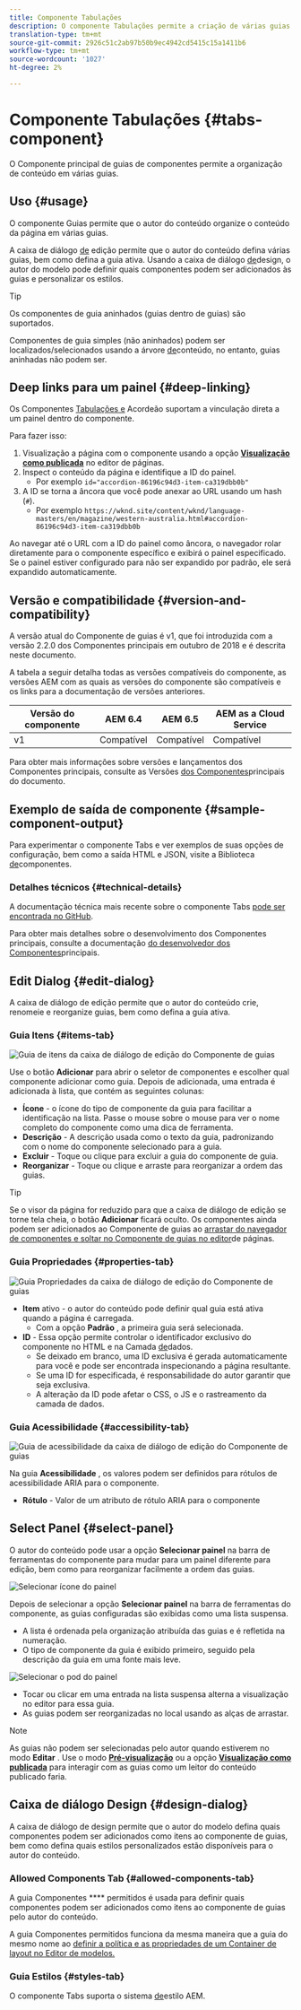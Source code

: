 ```yaml
---
title: Componente Tabulações
description: O componente Tabulações permite a criação de várias guias para organizar o conteúdo em uma página.
translation-type: tm+mt
source-git-commit: 2926c51c2ab97b50b9ec4942cd5415c15a1411b6
workflow-type: tm+mt
source-wordcount: '1027'
ht-degree: 2%

---
```



# Componente Tabulações {#tabs-component}

O Componente principal de guias de componentes permite a organização de conteúdo em várias guias.

## Uso {#usage}

O componente Guias permite que o autor do conteúdo organize o conteúdo da página em várias guias.

A caixa de diálogo [de](#edit-dialog) edição permite que o autor do conteúdo defina várias guias, bem como defina a guia ativa. Usando a caixa de diálogo [de](#design-dialog)design, o autor do modelo pode definir quais componentes podem ser adicionados às guias e personalizar os estilos.

>[!TIP]
>
>Os componentes de guia aninhados (guias dentro de guias) são suportados.
>
>Componentes de guia simples (não aninhados) podem ser localizados/selecionados usando a árvore [de](https://docs.adobe.com/content/help/en/experience-manager-cloud-service/sites/authoring/fundamentals/environment-tools.html#content-tree)conteúdo, no entanto, guias aninhadas não podem ser.

## Deep links para um painel {#deep-linking}

Os Componentes [Tabulações e](accordion.md) Acordeão suportam a vinculação direta a um painel dentro do componente.

Para fazer isso:

1. Visualização a página com o componente usando a opção **[Visualização como publicada](https://docs.adobe.com/content/help/en/experience-manager-cloud-service/sites/authoring/fundamentals/editing-content.html#view-as-published)** no editor de páginas.
1. Inspect o conteúdo da página e identifique a ID do painel.
   * Por exemplo `id="accordion-86196c94d3-item-ca319dbb0b"`
1. A ID se torna a âncora que você pode anexar ao URL usando um hash (`#`).
   * Por exemplo `https://wknd.site/content/wknd/language-masters/en/magazine/western-australia.html#accordion-86196c94d3-item-ca319dbb0b`

Ao navegar até o URL com a ID do painel como âncora, o navegador rolar diretamente para o componente específico e exibirá o painel especificado. Se o painel estiver configurado para não ser expandido por padrão, ele será expandido automaticamente.

## Versão e compatibilidade {#version-and-compatibility}

A versão atual do Componente de guias é v1, que foi introduzida com a versão 2.2.0 dos Componentes principais em outubro de 2018 e é descrita neste documento.

A tabela a seguir detalha todas as versões compatíveis do componente, as versões AEM com as quais as versões do componente são compatíveis e os links para a documentação de versões anteriores.

| Versão do componente | AEM 6.4 | AEM 6.5 | AEM as a Cloud Service |
|--- |--- |--- |---|
| v1 | Compatível | Compatível | Compatível |

Para obter mais informações sobre versões e lançamentos dos Componentes principais, consulte as Versões [dos Componentes](/help/versions.md)principais do documento.

## Exemplo de saída de componente {#sample-component-output}

Para experimentar o componente Tabs e ver exemplos de suas opções de configuração, bem como a saída HTML e JSON, visite a Biblioteca [de](https://adobe.com/go/aem_cmp_library_tabs)componentes.

### Detalhes técnicos {#technical-details}

A documentação técnica mais recente sobre o componente Tabs [pode ser encontrada no GitHub](https://adobe.com/go/aem_cmp_tech_tabs_v1).

Para obter mais detalhes sobre o desenvolvimento dos Componentes principais, consulte a documentação [do desenvolvedor dos Componentes](/help/developing/overview.md)principais.

## Edit Dialog {#edit-dialog}

A caixa de diálogo de edição permite que o autor do conteúdo crie, renomeie e reorganize guias, bem como defina a guia ativa.

### Guia Itens {#items-tab}

![Guia de itens da caixa de diálogo de edição do Componente de guias](/help/assets/tabs-edit-items.png)

Use o botão **Adicionar** para abrir o seletor de componentes e escolher qual componente adicionar como guia. Depois de adicionada, uma entrada é adicionada à lista, que contém as seguintes colunas:

* **Ícone** - o ícone do tipo de componente da guia para facilitar a identificação na lista. Passe o mouse sobre o mouse para ver o nome completo do componente como uma dica de ferramenta.
* **Descrição** - A descrição usada como o texto da guia, padronizando com o nome do componente selecionado para a guia.
* **Excluir** - Toque ou clique para excluir a guia do componente de guia.
* **Reorganizar** - Toque ou clique e arraste para reorganizar a ordem das guias.

>[!TIP]
>
>Se o visor da página for reduzido para que a caixa de diálogo de edição se torne tela cheia, o botão **Adicionar** ficará oculto. Os componentes ainda podem ser adicionados ao Componente de guias ao [arrastar do navegador de componentes e soltar no Componente de guias no editor](https://docs.adobe.com/content/help/en/experience-manager-cloud-service/sites/authoring/fundamentals/editing-content.html#inserting-a-component)de páginas.

### Guia Propriedades {#properties-tab}

![Guia Propriedades da caixa de diálogo de edição do Componente de guias](/help/assets/tabs-edit-properties.png)

* **Item** ativo - o autor do conteúdo pode definir qual guia está ativa quando a página é carregada.
   * Com a opção **Padrão** , a primeira guia será selecionada.
* **ID** - Essa opção permite controlar o identificador exclusivo do componente no HTML e na Camada [de](/help/developing/data-layer/overview.md)dados.
   * Se deixado em branco, uma ID exclusiva é gerada automaticamente para você e pode ser encontrada inspecionando a página resultante.
   * Se uma ID for especificada, é responsabilidade do autor garantir que seja exclusiva.
   * A alteração da ID pode afetar o CSS, o JS e o rastreamento da camada de dados.

### Guia Acessibilidade {#accessibility-tab}

![Guia de acessibilidade da caixa de diálogo de edição do Componente de guias](/help/assets/tabs-edit-accessibility.png)

Na guia **Acessibilidade** , os valores podem ser definidos para rótulos de acessibilidade [](https://www.w3.org/WAI/standards-guidelines/aria/) ARIA para o componente.

* **Rótulo** - Valor de um atributo de rótulo ARIA para o componente

## Select Panel {#select-panel}

O autor do conteúdo pode usar a opção **Selecionar painel** na barra de ferramentas do componente para mudar para um painel diferente para edição, bem como para reorganizar facilmente a ordem das guias.

![Selecionar ícone do painel](/help/assets/select-panel-icon.png)

Depois de selecionar a opção **Selecionar painel** na barra de ferramentas do componente, as guias configuradas são exibidas como uma lista suspensa.

* A lista é ordenada pela organização atribuída das guias e é refletida na numeração.
* O tipo de componente da guia é exibido primeiro, seguido pela descrição da guia em uma fonte mais leve.

![Selecionar o pod do painel](/help/assets/select-panel-popover.png)

* Tocar ou clicar em uma entrada na lista suspensa alterna a visualização no editor para essa guia.
* As guias podem ser reorganizadas no local usando as alças de arrastar.

>[!NOTE]
>
>As guias não podem ser selecionadas pelo autor quando estiverem no modo **Editar** . Use o modo **[Pré-visualização](https://docs.adobe.com/content/help/en/experience-manager-cloud-service/sites/authoring/fundamentals/editing-content.html#preview-mode)** ou a opção **[Visualização como publicada](https://docs.adobe.com/content/help/en/experience-manager-cloud-service/sites/authoring/fundamentals/editing-content.html#view-as-published)** para interagir com as guias como um leitor do conteúdo publicado faria.

## Caixa de diálogo Design {#design-dialog}

A caixa de diálogo de design permite que o autor do modelo defina quais componentes podem ser adicionados como itens ao componente de guias, bem como defina quais estilos personalizados estão disponíveis para o autor do conteúdo.

### Allowed Components Tab {#allowed-components-tab}

A guia Componentes **** permitidos é usada para definir quais componentes podem ser adicionados como itens ao componente de guias pelo autor do conteúdo.

A guia Componentes permitidos funciona da mesma maneira que a guia do mesmo nome ao [definir a política e as propriedades de um Container de layout no Editor de modelos.](https://docs.adobe.com/content/help/en/experience-manager-cloud-service/sites/authoring/features/templates.html)

### Guia Estilos {#styles-tab}

O componente Tabs suporta o sistema [de](/help/get-started/authoring.md#component-styling)estilo AEM.
